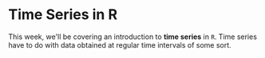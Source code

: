 # Time Series in R

This week, we'll be covering an introduction to **time series** in `R`. Time series have to do with data obtained at regular time intervals of some sort.


